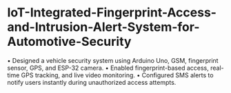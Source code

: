 # IoT-Integrated-Fingerprint-Access-and-Intrusion-Alert-System-for-Automotive-Security
• Designed a vehicle security system using Arduino Uno, GSM, fingerprint sensor, GPS, and ESP-32 camera. • Enabled fingerprint-based access, real-time GPS tracking, and live video monitoring. • Configured SMS alerts to notify users instantly during unauthorized access attempts.
